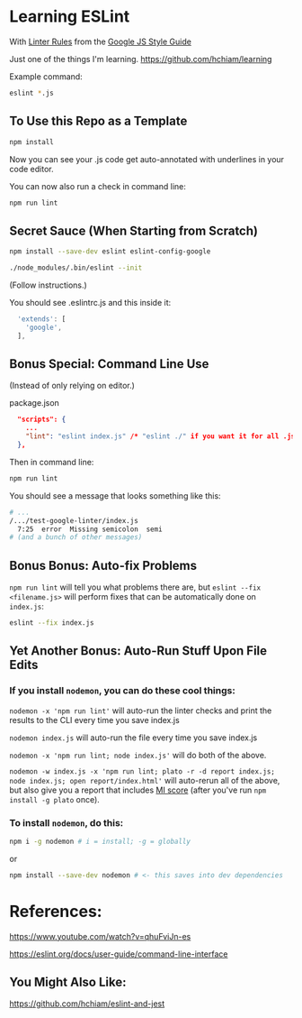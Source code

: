 # Learning ESLint

With [Linter Rules](https://github.com/google/eslint-config-google) from the [Google JS Style Guide](https://google.github.io/styleguide/jsguide.html)

Just one of the things I'm learning. https://github.com/hchiam/learning

Example command:

```bash
eslint *.js
```

## To Use this Repo as a Template

```bash
npm install
```

Now you can see your .js code get auto-annotated with underlines in your code editor.

You can now also run a check in command line:

```bash
npm run lint
```

## Secret Sauce (When Starting from Scratch)

```bash
npm install --save-dev eslint eslint-config-google
```

```bash
./node_modules/.bin/eslint --init
```

(Follow instructions.)

You should see .eslintrc.js and this inside it:

```js
  'extends': [
    'google',
  ],
```

## Bonus Special: Command Line Use

(Instead of only relying on editor.)

package.json

```json
  "scripts": {
    ...
    "lint": "eslint index.js" /* "eslint ./" if you want it for all .js files */
  },
```

Then in command line:

```bash
npm run lint
```

You should see a message that looks something like this:

```bash
# ...
/.../test-google-linter/index.js
  7:25  error  Missing semicolon  semi
# (and a bunch of other messages)
```

## Bonus Bonus: Auto-fix Problems

`npm run lint` will tell you what problems there are, but `eslint --fix <filename.js>` will perform fixes that can be automatically done on `index.js`:

```bash
eslint --fix index.js
```

## Yet Another Bonus: Auto-Run Stuff Upon File Edits

### If you install `nodemon`, you can do these cool things:

`nodemon -x 'npm run lint'` will auto-run the linter checks and print the results to the CLI every time you save index.js

`nodemon index.js` will auto-run the file every time you save index.js

`nodemon -x 'npm run lint; node index.js'` will do both of the above.

`nodemon -w index.js -x 'npm run lint; plato -r -d report index.js; node index.js; open report/index.html'` will auto-rerun all of the above, but also give you a report that includes [MI score](https://github.com/hchiam/learning-js/blob/master/README.md#get-code-maintainability-index-mi-score) (after you've run `npm install -g plato` once).

### To install `nodemon`, do this:

```bash
npm i -g nodemon # i = install; -g = globally
```

or

```bash
npm install --save-dev nodemon # <- this saves into dev dependencies
```

# References:

https://www.youtube.com/watch?v=qhuFviJn-es

https://eslint.org/docs/user-guide/command-line-interface

## You Might Also Like:

https://github.com/hchiam/eslint-and-jest
